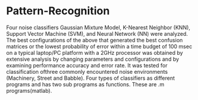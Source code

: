 # Pattern-Recognition
Four noise classifiers Gaussian Mixture Model, K-Nearest Neighbor (KNN), Support Vector Machine (SVM), and Neural Network (NN) were analyzed. The best configurations of the above that generated the best confusion matrices or the lowest probability of error within a time budget of 100 msec on a typical laptop/PC platform with a 2GHz processor was obtained by extensive analysis by changing parameters and configurations and by examining performance accuracy and error rate. It was tested for classification ofthree commonly encountered noise environments (Machinery, Street and Babble).
Four types of classifiers as different programs and has two sub programs as functions. These are .m programs(matlab). 
